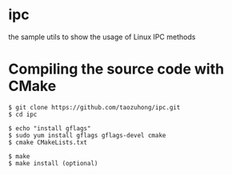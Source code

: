 # ipc
the sample utils to show the usage of Linux IPC methods

# Compiling the source code with CMake
```
$ git clone https://github.com/taozuhong/ipc.git
$ cd ipc

$ echo "install gflags"
$ sudo yum install gflags gflags-devel cmake
$ cmake CMakeLists.txt

$ make
$ make install (optional)
```